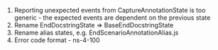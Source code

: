 1. Reporting unexpected events from CaptureAnnotationState is too generic - the expected events are dependent on the previous state
1. Rename EndDocstringState => BaseEndDocstringState
1. Rename alias states, e.g. EndScenarioAnnotationAlias.js
1. Error code format - ns-4-100
